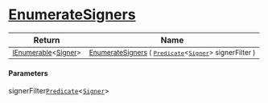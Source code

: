 # [EnumerateSigners](./ImageLoader-100663926.md)



| Return | Name | 
| --- | --- | 
| <sub>[IEnumerable](https://docs.microsoft.com/en-us/dotnet/api/System.Collections.Generic.IEnumerable-1)\<[Signer](./../../Signer.md)></sub>| <sub>[EnumerateSigners](./ImageLoader-100663926.md) ( [`Predicate`](https://docs.microsoft.com/en-us/dotnet/api/System.Predicate-1)\<[`Signer`](./../../Signer.md)> signerFilter )</sub>| <br>


#### Parameters
 signerFilter[`Predicate`](https://docs.microsoft.com/en-us/dotnet/api/System.Predicate-1)\<[`Signer`](./../../Signer.md)>